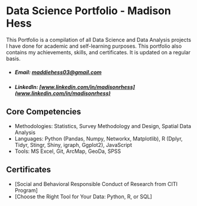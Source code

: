 # Data Science Portfolio - Madison Hess
This Portfolio is a compilation of all Data Science and Data Analysis projects I have done for academic and self-learning purposes. This portfolio also contains my achievements, skills, and certificates. It is updated on a regular basis.

* ##### Email: [maddiehess03@gmail.com](maddiehess03@gmail.com)
* ##### LinkedIn: [www.linkedin.com/in/madisonrhess](www.linkedin.com/in/madisonrhess)

 ## Core Competencies

* Methodologies: Statistics, Survey Methodology and Design, Spatial Data Analysis
* Languages: Python (Pandas, Numpy, Networkx, Matplotlib), R (Dplyr, Tidyr, Stingr, Shiny, igraph, Ggplot2), JavaScript
* Tools: MS Excel, Git, ArcMap, GeoDa, SPSS

## Certificates

* [Social and Behavioral Responsible Conduct of Research from CITI Program]
* [Choose the Right Tool for Your Data: Python, R, or SQL]
